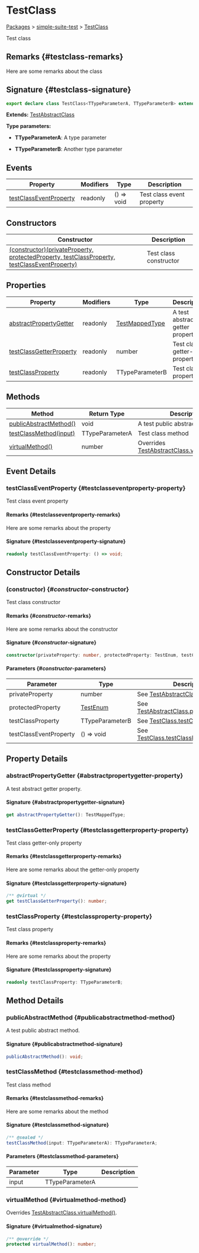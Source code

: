# TestClass

[Packages](./index) &gt; [simple-suite-test](./simple-suite-test) &gt; [TestClass](./simple-suite-test/testclass-class)

Test class

## Remarks {#testclass-remarks}

Here are some remarks about the class

## Signature {#testclass-signature}

```typescript
export declare class TestClass<TTypeParameterA, TTypeParameterB> extends TestAbstractClass 
```
<b>Extends:</b> [TestAbstractClass](./simple-suite-test/testabstractclass-class)


<b>Type parameters:</b> 

* <b>TTypeParameterA</b>: A type parameter


* <b>TTypeParameterB</b>: Another type parameter


## Events

|  Property | Modifiers | Type | Description |
|  --- | --- | --- | --- |
|  [testClassEventProperty](./simple-suite-test/testclass-class#testclasseventproperty-property) | readonly | () =&gt; void | Test class event property |

## Constructors

|  Constructor | Description |
|  --- | --- |
|  [(constructor)(privateProperty, protectedProperty, testClassProperty, testClassEventProperty)](./simple-suite-test/testclass-class#_constructor_-constructor) | Test class constructor |

## Properties

|  Property | Modifiers | Type | Description |
|  --- | --- | --- | --- |
|  [abstractPropertyGetter](./simple-suite-test/testclass-class#abstractpropertygetter-property) | readonly | [TestMappedType](./simple-suite-test#testmappedtype-typealias) | A test abstract getter property. |
|  [testClassGetterProperty](./simple-suite-test/testclass-class#testclassgetterproperty-property) | readonly | number | Test class getter-only property |
|  [testClassProperty](./simple-suite-test/testclass-class#testclassproperty-property) | readonly | TTypeParameterB | Test class property |

## Methods

|  Method | Return Type | Description |
|  --- | --- | --- |
|  [publicAbstractMethod()](./simple-suite-test/testclass-class#publicabstractmethod-method) | void | A test public abstract method. |
|  [testClassMethod(input)](./simple-suite-test/testclass-class#testclassmethod-method) | TTypeParameterA | Test class method |
|  [virtualMethod()](./simple-suite-test/testclass-class#virtualmethod-method) | number | Overrides [TestAbstractClass.virtualMethod()](./simple-suite-test/testabstractclass-class#virtualmethod-method)<!-- -->. |

## Event Details

### testClassEventProperty {#testclasseventproperty-property}

Test class event property

#### Remarks {#testclasseventproperty-remarks}

Here are some remarks about the property

#### Signature {#testclasseventproperty-signature}

```typescript
readonly testClassEventProperty: () => void;
```

## Constructor Details

### (constructor) {#_constructor_-constructor}

Test class constructor

#### Remarks {#_constructor_-remarks}

Here are some remarks about the constructor

#### Signature {#_constructor_-signature}

```typescript
constructor(privateProperty: number, protectedProperty: TestEnum, testClassProperty: TTypeParameterB, testClassEventProperty: () => void);
```

#### Parameters {#_constructor_-parameters}

|  Parameter | Type | Description |
|  --- | --- | --- |
|  privateProperty | number | See [TestAbstractClass](./simple-suite-test/testabstractclass-class)<!-- -->'s constructor. |
|  protectedProperty | [TestEnum](./simple-suite-test#testenum-enum) | See [TestAbstractClass.protectedProperty](./simple-suite-test/testabstractclass-class#protectedproperty-property)<!-- -->. |
|  testClassProperty | TTypeParameterB | See [TestClass.testClassProperty](./simple-suite-test/testclass-class#testclassproperty-property)<!-- -->. |
|  testClassEventProperty | () =&gt; void | See [TestClass.testClassEventProperty](./simple-suite-test/testclass-class#testclasseventproperty-property)<!-- -->. |

## Property Details

### abstractPropertyGetter {#abstractpropertygetter-property}

A test abstract getter property.

#### Signature {#abstractpropertygetter-signature}

```typescript
get abstractPropertyGetter(): TestMappedType;
```

### testClassGetterProperty {#testclassgetterproperty-property}

Test class getter-only property

#### Remarks {#testclassgetterproperty-remarks}

Here are some remarks about the getter-only property

#### Signature {#testclassgetterproperty-signature}

```typescript
/** @virtual */
get testClassGetterProperty(): number;
```

### testClassProperty {#testclassproperty-property}

Test class property

#### Remarks {#testclassproperty-remarks}

Here are some remarks about the property

#### Signature {#testclassproperty-signature}

```typescript
readonly testClassProperty: TTypeParameterB;
```

## Method Details

### publicAbstractMethod {#publicabstractmethod-method}

A test public abstract method.

#### Signature {#publicabstractmethod-signature}

```typescript
publicAbstractMethod(): void;
```

### testClassMethod {#testclassmethod-method}

Test class method

#### Remarks {#testclassmethod-remarks}

Here are some remarks about the method

#### Signature {#testclassmethod-signature}

```typescript
/** @sealed */
testClassMethod(input: TTypeParameterA): TTypeParameterA;
```

#### Parameters {#testclassmethod-parameters}

|  Parameter | Type | Description |
|  --- | --- | --- |
|  input | TTypeParameterA |  |

### virtualMethod {#virtualmethod-method}

Overrides [TestAbstractClass.virtualMethod()](./simple-suite-test/testabstractclass-class#virtualmethod-method)<!-- -->.

#### Signature {#virtualmethod-signature}

```typescript
/** @override */
protected virtualMethod(): number;
```